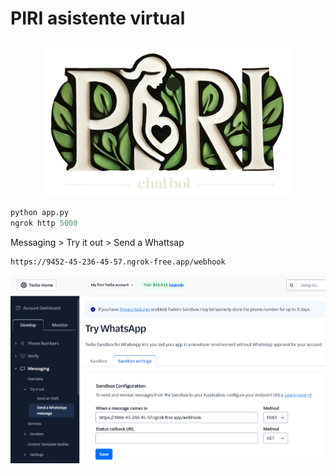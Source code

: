 # PIRI asistente virtual

<div style="text-align: center;">
  <img src="images/piri.png" width="400px">
</div>

```python
python app.py
ngrok http 5000
```

Messaging > Try it out > Send a Whattsap

```
https://9452-45-236-45-57.ngrok-free.app/webhook
```

<img src="images/twilio.png">




